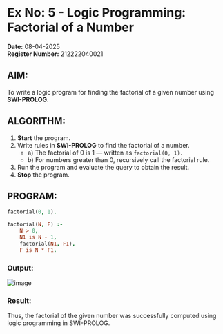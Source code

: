 # Ex No: 5 - Logic Programming: Factorial of a Number

**Date:** 08-04-2025  
**Register Number:** 212222040021

## AIM:
To write a logic program for finding the factorial of a given number using **SWI-PROLOG**.

## ALGORITHM:
1. **Start** the program.  
2. Write rules in **SWI-PROLOG** to find the factorial of a number.  
   - a) The factorial of 0 is 1 — written as `factorial(0, 1).`  
   - b) For numbers greater than 0, recursively call the factorial rule.  
3. Run the program and evaluate the query to obtain the result.  
4. **Stop** the program.

## PROGRAM:
```prolog
factorial(0, 1).

factorial(N, F) :-
    N > 0,
    N1 is N - 1,
    factorial(N1, F1),
    F is N * F1.
```

### Output:
![image](https://github.com/user-attachments/assets/b5b8d19c-6abf-4772-b461-75b0950ddf74)

### Result:
Thus, the factorial of the given number was successfully computed using logic programming in SWI-PROLOG.
